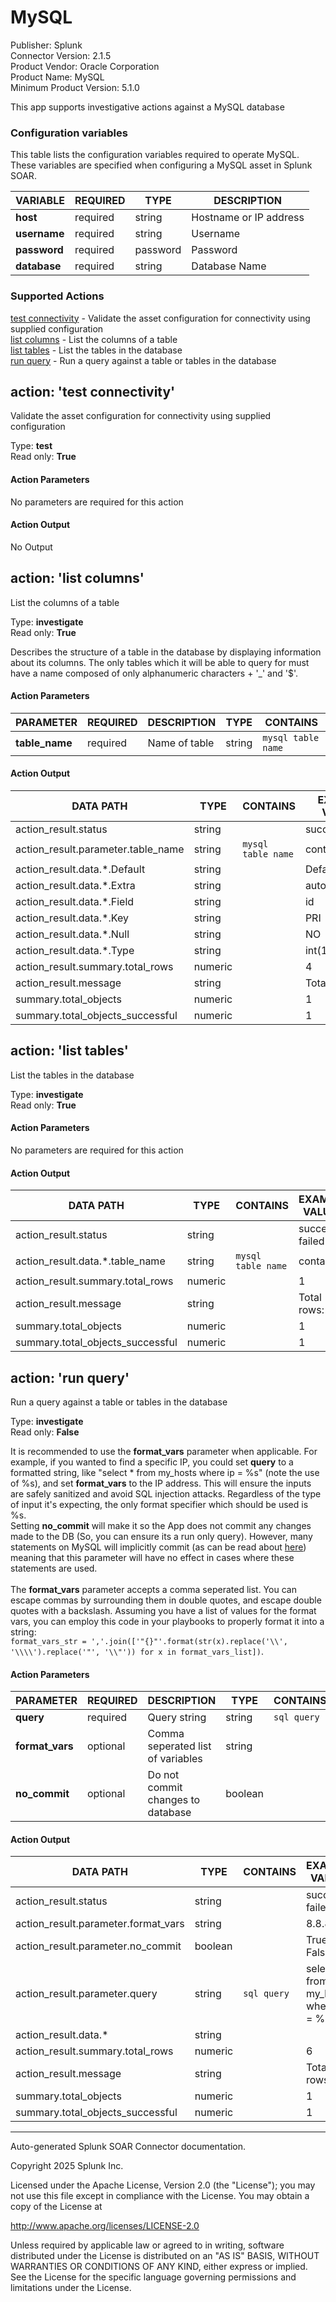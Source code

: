 # MySQL

Publisher: Splunk \
Connector Version: 2.1.5 \
Product Vendor: Oracle Corporation \
Product Name: MySQL \
Minimum Product Version: 5.1.0

This app supports investigative actions against a MySQL database

### Configuration variables

This table lists the configuration variables required to operate MySQL. These variables are specified when configuring a MySQL asset in Splunk SOAR.

VARIABLE | REQUIRED | TYPE | DESCRIPTION
-------- | -------- | ---- | -----------
**host** | required | string | Hostname or IP address |
**username** | required | string | Username |
**password** | required | password | Password |
**database** | required | string | Database Name |

### Supported Actions

[test connectivity](#action-test-connectivity) - Validate the asset configuration for connectivity using supplied configuration \
[list columns](#action-list-columns) - List the columns of a table \
[list tables](#action-list-tables) - List the tables in the database \
[run query](#action-run-query) - Run a query against a table or tables in the database

## action: 'test connectivity'

Validate the asset configuration for connectivity using supplied configuration

Type: **test** \
Read only: **True**

#### Action Parameters

No parameters are required for this action

#### Action Output

No Output

## action: 'list columns'

List the columns of a table

Type: **investigate** \
Read only: **True**

Describes the structure of a table in the database by displaying information about its columns. The only tables which it will be able to query for must have a name composed of only alphanumeric characters + '\_' and '$'.

#### Action Parameters

PARAMETER | REQUIRED | DESCRIPTION | TYPE | CONTAINS
--------- | -------- | ----------- | ---- | --------
**table_name** | required | Name of table | string | `mysql table name` |

#### Action Output

DATA PATH | TYPE | CONTAINS | EXAMPLE VALUES
--------- | ---- | -------- | --------------
action_result.status | string | | success failed |
action_result.parameter.table_name | string | `mysql table name` | contact |
action_result.data.\*.Default | string | | Default Value |
action_result.data.\*.Extra | string | | auto_increment |
action_result.data.\*.Field | string | | id |
action_result.data.\*.Key | string | | PRI |
action_result.data.\*.Null | string | | NO |
action_result.data.\*.Type | string | | int(11) |
action_result.summary.total_rows | numeric | | 4 |
action_result.message | string | | Total rows: 4 |
summary.total_objects | numeric | | 1 |
summary.total_objects_successful | numeric | | 1 |

## action: 'list tables'

List the tables in the database

Type: **investigate** \
Read only: **True**

#### Action Parameters

No parameters are required for this action

#### Action Output

DATA PATH | TYPE | CONTAINS | EXAMPLE VALUES
--------- | ---- | -------- | --------------
action_result.status | string | | success failed |
action_result.data.\*.table_name | string | `mysql table name` | contact |
action_result.summary.total_rows | numeric | | 1 |
action_result.message | string | | Total rows: 1 |
summary.total_objects | numeric | | 1 |
summary.total_objects_successful | numeric | | 1 |

## action: 'run query'

Run a query against a table or tables in the database

Type: **investigate** \
Read only: **False**

It is recommended to use the <b>format_vars</b> parameter when applicable. For example, if you wanted to find a specific IP, you could set <b>query</b> to a formatted string, like "select * from my_hosts where ip = %s" (note the use of %s), and set <b>format_vars</b> to the IP address. This will ensure the inputs are safely sanitized and avoid SQL injection attacks. Regardless of the type of input it's expecting, the only format specifier which should be used is %s.<br>Setting <b>no_commit</b> will make it so the App does not commit any changes made to the DB (So, you can ensure its a run only query). However, many statements on MySQL will implicitly commit (as can be read about <a href="https://dev.mysql.com/doc/refman/5.6/en/implicit-commit.html">here</a>) meaning that this parameter will have no effect in cases where these statements are used.<br><br>The <b>format_vars</b> parameter accepts a comma seperated list. You can escape commas by surrounding them in double quotes, and escape double quotes with a backslash. Assuming you have a list of values for the format vars, you can employ this code in your playbooks to properly format it into a string:<br> <code>format_vars_str = ','.join(['"{}"'.format(str(x).replace('\\\\', '\\\\\\\\').replace('"', '\\\\"')) for x in format_vars_list])</code>.

#### Action Parameters

PARAMETER | REQUIRED | DESCRIPTION | TYPE | CONTAINS
--------- | -------- | ----------- | ---- | --------
**query** | required | Query string | string | `sql query` |
**format_vars** | optional | Comma seperated list of variables | string | |
**no_commit** | optional | Do not commit changes to database | boolean | |

#### Action Output

DATA PATH | TYPE | CONTAINS | EXAMPLE VALUES
--------- | ---- | -------- | --------------
action_result.status | string | | success failed |
action_result.parameter.format_vars | string | | 8.8.8.8 |
action_result.parameter.no_commit | boolean | | True False |
action_result.parameter.query | string | `sql query` | select * from my_hosts where ip = %s |
action_result.data.\* | string | | |
action_result.summary.total_rows | numeric | | 6 |
action_result.message | string | | Total rows: 6 |
summary.total_objects | numeric | | 1 |
summary.total_objects_successful | numeric | | 1 |

______________________________________________________________________

Auto-generated Splunk SOAR Connector documentation.

Copyright 2025 Splunk Inc.

Licensed under the Apache License, Version 2.0 (the "License");
you may not use this file except in compliance with the License.
You may obtain a copy of the License at

http://www.apache.org/licenses/LICENSE-2.0

Unless required by applicable law or agreed to in writing,
software distributed under the License is distributed on an "AS IS" BASIS,
WITHOUT WARRANTIES OR CONDITIONS OF ANY KIND, either express or implied.
See the License for the specific language governing permissions and limitations under the License.
